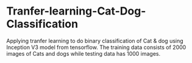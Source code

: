 # Tranfer-learning-Cat-Dog-Classification

Applying tranfer learning to do binary classification of Cat & dog using Inception V3 model from tensorflow. The training data consists of 2000 images of Cats and dogs while testing data has 1000 images.
